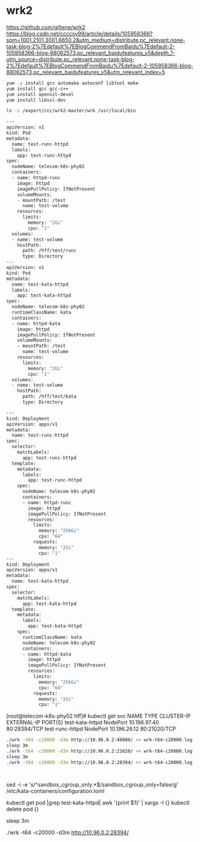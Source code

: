 
# wrk2
https://github.com/giltene/wrk2
https://blog.csdn.net/ccccsy99/article/details/105958366?spm=1001.2101.3001.6650.2&utm_medium=distribute.pc_relevant.none-task-blog-2%7Edefault%7EBlogCommendFromBaidu%7Edefault-2-105958366-blog-88062573.pc_relevant_baidufeatures_v5&depth_1-utm_source=distribute.pc_relevant.none-task-blog-2%7Edefault%7EBlogCommendFromBaidu%7Edefault-2-105958366-blog-88062573.pc_relevant_baidufeatures_v5&utm_relevant_index=5



```bash
yum -y install gcc automake autoconf libtool make
yum install gcc gcc-c++
yum install openssl-devel
yum install libssl-dev

ln -s /export/ccc/wrk2-master/wrk /usr/local/bin
```




```bash
---
apiVersion: v1
kind: Pod
metadata:
  name: test-runc-httpd
  labels:
    app: test-runc-httpd
spec:
  nodeName: telecom-k8s-phy02
  containers:
  - name: httpd-runc
    image: httpd
    imagePullPolicy: IfNotPresent
    volumeMounts:
    - mountPath: /test
      name: test-volume
    resources:
      limits:
        memory: "2Gi"
        cpu: "1"
  volumes:
  - name: test-volume
    hostPath:
      path: /hff/test/runc
      type: Directory
---
apiVersion: v1
kind: Pod
metadata:
  name: test-kata-httpd
  labels:
    app: test-kata-httpd
spec:
  nodeName: telecom-k8s-phy02
  runtimeClassName: kata
  containers:
  - name: httpd-kata
    image: httpd
    imagePullPolicy: IfNotPresent
    volumeMounts:
    - mountPath: /test
      name: test-volume
    resources:
      limits:
        memory: "2Gi"
        cpu: "1"
  volumes:
  - name: test-volume
    hostPath:
      path: /hff/test/kata
      type: Directory
```




```bash
---
kind: Deployment
apiVersion: apps/v1
metadata:
  name: test-runc-httpd
spec:
  selector:
    matchLabels:
      app: test-runc-httpd
  template:
    metadata:
      labels:
        app: test-runc-httpd
    spec:
      nodeName: telecom-k8s-phy02
      containers:
      - name: httpd-runc
        image: httpd
        imagePullPolicy: IfNotPresent
        resources:
          limits:
            memory: "256Gi"
            cpu: "64"
          requests:
            memory: "2Gi"
            cpu: "1"
---
kind: Deployment
apiVersion: apps/v1
metadata:
  name: test-kata-httpd
spec:
  selector:
    matchLabels:
      app: test-kata-httpd
  template:
    metadata:
      labels:
        app: test-kata-httpd
    spec:
      runtimeClassName: kata
      nodeName: telecom-k8s-phy02
      containers:
      - name: httpd-kata
        image: httpd
        imagePullPolicy: IfNotPresent
        resources:
          limits:
            memory: "256Gi"
            cpu: "64"
          requests:
            memory: "2Gi"
            cpu: "1"
```

[root@telecom-k8s-phy02 hff]# kubectl get svc
NAME                   TYPE        CLUSTER-IP       EXTERNAL-IP   PORT(S)
test-kata-httpd        NodePort    10.196.97.40     <none>        80:28394/TCP
test-runc-httpd        NodePort    10.196.26.12     <none>        80:21020/TCP 


```bash
./wrk -t64 -c20000 -d3m http://10.96.0.2:40080/ >> wrk-t64-c20000.log
sleep 3m
./wrk -t64 -c20000 -d3m http://10.96.0.2:21020/ >> wrk-t64-c20000.log
sleep 3m
./wrk -t64 -c20000 -d3m http://10.96.0.2:28394/ >> wrk-t64-c20000.log




```



sed -i -e 's/^sandbox_cgroup_only.*$/sandbox_cgroup_only=false/g' /etc/kata-containers/configuration.toml

kubectl get pod |grep test-kata-httpd| awk '{print $1}' | xargs -I {} kubectl delete pod {}

sleep 3m

./wrk -t64 -c20000 -d3m http://10.96.0.2:28394/

